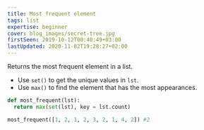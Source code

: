 ```yaml
---
title: Most frequent element
tags: list
expertise: beginner
cover: blog_images/secret-tree.jpg
firstSeen: 2019-10-12T00:40:49+03:00
lastUpdated: 2020-11-02T19:28:27+02:00
---
```


Returns the most frequent element in a list.

- Use `set()` to get the unique values in `lst`.
- Use `max()` to find the element that has the most appearances.

```py
def most_frequent(lst):
  return max(set(lst), key = lst.count)
```

```py
most_frequent([1, 2, 1, 2, 3, 2, 1, 4, 2]) #2
```
